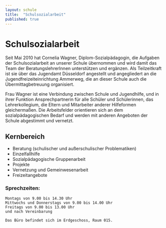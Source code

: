 ```yaml
---
layout: schule
title:  "Schulsozialarbeit"
published: true
---
```


# Schulsozialarbeit

Seit Mai 2010 hat Cornelia Wagner, Diplom-Sozialpädagogin, die Aufgaben der Schulsozialarbeit an unserer Schule übernommen und wird damit das Team der BeratungslehrerInnen unterstützen und ergänzen. Als Teilzeitkraft ist sie über das Jugendamt Düsseldorf angestellt und angegliedert an die Jugendfreizeiteinrichtung Ammerweg, die an dieser Schule auch die Übermittagbetreuung organisiert.

Frau Wagner ist eine Verbindung zwischen Schule und Jugendhilfe, und in ihrer Funktion Ansprechpartnerin für alle Schüler und Schülerinnen, das Lehrerkollegium, die Eltern und Mitarbeiter anderer Hilfeformen gleichermaßen. Die Arbeitsfelder orientieren sich an dem sozialpädagogischen Bedarf und werden mit anderen Angeboten der Schule abgestimmt und vernetzt.

## Kernbereich 

- Beratung (schulischer und außerschulischer Problematiken)
- Einzelfallhilfe
- Sozialpädagogische Gruppenarbeit
- Projekte 
- Vernetzung und Gemeinwesenarbeit 
- Freizeitangebote

### Sprechzeiten: 

	Montags von 9.00 bis 14.30 Uhr
	Mittwochs und Donnerstags von 9.00 bis 14.00 Uhr
	Freitags von 9.00 bis 13.00 Uhr
	und nach Vereinbarung 

	Das Büro befindet sich im Erdgeschoss, Raum 015.
